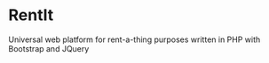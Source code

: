 # RentIt
 Universal web platform for rent-a-thing purposes written in PHP with Bootstrap and JQuery
